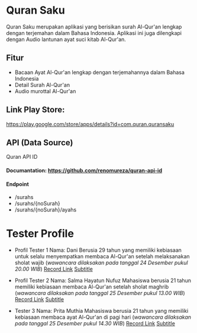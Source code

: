 # Quran Saku

Quran Saku merupakan aplikasi yang berisikan surah Al-Qur'an lengkap dengan terjemahan dalam Bahasa Indonesia. Aplikasi ini juga dilengkapi dengan Audio lantunan ayat suci kitab Al-Qur'an.

## Fitur
- Bacaan Ayat Al-Qur'an lengkap dengan terjemahannya dalam Bahasa Indonesia
- Detail Surah Al-Qur'an
- Audio murottal Al-Qur'an

## Link Play Store:
https://play.google.com/store/apps/details?id=com.quran.quransaku

## API (Data Source)
Quran API ID
#### Documantation: https://github.com/renomureza/quran-api-id
#### Endpoint
- /surahs
- /surahs/{noSurah}
- /surahs/{noSurah}/ayahs

# Tester Profile
- Profil Tester 1
Nama: Dani
Berusia 29 tahun yang memiliki kebiasaan untuk selalu menyempatkan membaca Al-Qur'an setelah melaksanakan sholat wajib
(_wawancara dilaksakan pada tanggal 24 Desember pukul 20.00 WIB_)
[Record Link](https://youtu.be/--hgTchbIJk)
[Subtitle](https://github.com/lisarief100200/QuranSaku/blob/main/subtitle/captions_dani.srt)

- Profil Tester 2
Nama: Salma Hayatun Nufuz
Mahasiswa berusia 21 tahun memiliki kebiasaan membaca Al-Qur'an setelah sholat maghrib
(_wawancara dilaksakan pada tanggal 25 Desember pukul 13.00 WIB_)
[Record Link](https://youtu.be/DZDcuhmUBM8)
[Subtitle](https://github.com/lisarief100200/QuranSaku/blob/main/subtitle/captions_salma.srt)

- Tester 3
Nama: Prita Muthia
Mahasiswa berusia 21 tahun yang memiliki kebiasaan membaca ayat Al-Qur'an di pagi hari
(_wawancara dilaksakan pada tanggal 25 Desember pukul 14.30 WIB_)
[Record Link](https://youtu.be/FshVcLX93mM)
[Subtitle](https://github.com/lisarief100200/QuranSaku/blob/main/subtitle/captions_prita.srt)
